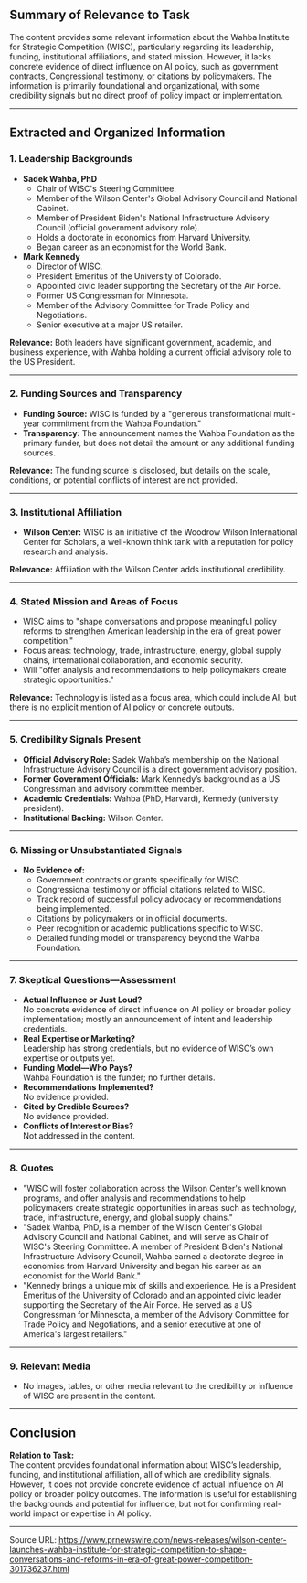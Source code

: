 ## Summary of Relevance to Task

The content provides some relevant information about the Wahba Institute for Strategic Competition (WISC), particularly regarding its leadership, funding, institutional affiliations, and stated mission. However, it lacks concrete evidence of direct influence on AI policy, such as government contracts, Congressional testimony, or citations by policymakers. The information is primarily foundational and organizational, with some credibility signals but no direct proof of policy impact or implementation.

---

## Extracted and Organized Information

### 1. **Leadership Backgrounds**
- **Sadek Wahba, PhD**
  - Chair of WISC's Steering Committee.
  - Member of the Wilson Center's Global Advisory Council and National Cabinet.
  - Member of President Biden's National Infrastructure Advisory Council (official government advisory role).
  - Holds a doctorate in economics from Harvard University.
  - Began career as an economist for the World Bank.
- **Mark Kennedy**
  - Director of WISC.
  - President Emeritus of the University of Colorado.
  - Appointed civic leader supporting the Secretary of the Air Force.
  - Former US Congressman for Minnesota.
  - Member of the Advisory Committee for Trade Policy and Negotiations.
  - Senior executive at a major US retailer.

**Relevance:** Both leaders have significant government, academic, and business experience, with Wahba holding a current official advisory role to the US President.

---

### 2. **Funding Sources and Transparency**
- **Funding Source:** WISC is funded by a "generous transformational multi-year commitment from the Wahba Foundation."
- **Transparency:** The announcement names the Wahba Foundation as the primary funder, but does not detail the amount or any additional funding sources.

**Relevance:** The funding source is disclosed, but details on the scale, conditions, or potential conflicts of interest are not provided.

---

### 3. **Institutional Affiliation**
- **Wilson Center:** WISC is an initiative of the Woodrow Wilson International Center for Scholars, a well-known think tank with a reputation for policy research and analysis.

**Relevance:** Affiliation with the Wilson Center adds institutional credibility.

---

### 4. **Stated Mission and Areas of Focus**
- WISC aims to "shape conversations and propose meaningful policy reforms to strengthen American leadership in the era of great power competition."
- Focus areas: technology, trade, infrastructure, energy, global supply chains, international collaboration, and economic security.
- Will "offer analysis and recommendations to help policymakers create strategic opportunities."

**Relevance:** Technology is listed as a focus area, which could include AI, but there is no explicit mention of AI policy or concrete outputs.

---

### 5. **Credibility Signals Present**
- **Official Advisory Role:** Sadek Wahba’s membership on the National Infrastructure Advisory Council is a direct government advisory position.
- **Former Government Officials:** Mark Kennedy’s background as a US Congressman and advisory committee member.
- **Academic Credentials:** Wahba (PhD, Harvard), Kennedy (university president).
- **Institutional Backing:** Wilson Center.

---

### 6. **Missing or Unsubstantiated Signals**
- **No Evidence of:**
  - Government contracts or grants specifically for WISC.
  - Congressional testimony or official citations related to WISC.
  - Track record of successful policy advocacy or recommendations being implemented.
  - Citations by policymakers or in official documents.
  - Peer recognition or academic publications specific to WISC.
  - Detailed funding model or transparency beyond the Wahba Foundation.

---

### 7. **Skeptical Questions—Assessment**
- **Actual Influence or Just Loud?**  
  No concrete evidence of direct influence on AI policy or broader policy implementation; mostly an announcement of intent and leadership credentials.
- **Real Expertise or Marketing?**  
  Leadership has strong credentials, but no evidence of WISC’s own expertise or outputs yet.
- **Funding Model—Who Pays?**  
  Wahba Foundation is the funder; no further details.
- **Recommendations Implemented?**  
  No evidence provided.
- **Cited by Credible Sources?**  
  No evidence provided.
- **Conflicts of Interest or Bias?**  
  Not addressed in the content.

---

### 8. **Quotes**
- "WISC will foster collaboration across the Wilson Center's well known programs, and offer analysis and recommendations to help policymakers create strategic opportunities in areas such as technology, trade, infrastructure, energy, and global supply chains."
- "Sadek Wahba, PhD, is a member of the Wilson Center's Global Advisory Council and National Cabinet, and will serve as Chair of WISC's Steering Committee. A member of President Biden's National Infrastructure Advisory Council, Wahba earned a doctorate degree in economics from Harvard University and began his career as an economist for the World Bank."
- "Kennedy brings a unique mix of skills and experience. He is a President Emeritus of the University of Colorado and an appointed civic leader supporting the Secretary of the Air Force. He served as a US Congressman for Minnesota, a member of the Advisory Committee for Trade Policy and Negotiations, and a senior executive at one of America's largest retailers."

---

### 9. **Relevant Media**
- No images, tables, or other media relevant to the credibility or influence of WISC are present in the content.

---

## Conclusion

**Relation to Task:**  
The content provides foundational information about WISC’s leadership, funding, and institutional affiliation, all of which are credibility signals. However, it does not provide concrete evidence of actual influence on AI policy or broader policy outcomes. The information is useful for establishing the backgrounds and potential for influence, but not for confirming real-world impact or expertise in AI policy.

---

Source URL: https://www.prnewswire.com/news-releases/wilson-center-launches-wahba-institute-for-strategic-competition-to-shape-conversations-and-reforms-in-era-of-great-power-competition-301736237.html